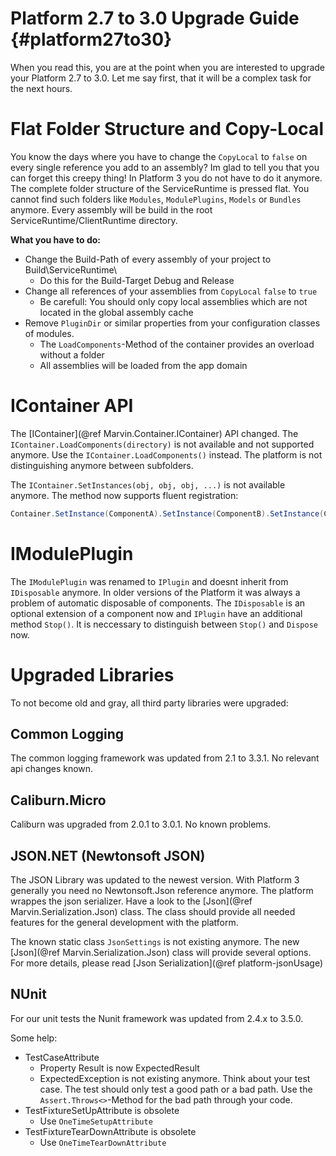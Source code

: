 Platform 2.7 to 3.0 Upgrade Guide {#platform27to30}
====================================

When you read this, you are at the point when you are interested to upgrade your Platform 2.7 to 3.0.
Let me say first, that it will be a complex task for the next hours. 

# Flat Folder Structure and Copy-Local
You know the days where you have to change the `CopyLocal` to `false` on every single reference you add to an assembly? Im glad to tell you that you can forget this creepy thing! In Platform 3 you do not have to do it anymore. The complete folder structure of the ServiceRuntime is pressed flat. You cannot find such folders like `Modules`, `ModulePlugins`, `Models` or `Bundles` anymore. Every assembly will be build in the root ServiceRuntime/ClientRuntime directory.

**What you have to do:** 
- Change the Build-Path of every assembly of your project to Build\\ServiceRuntime\\
  - Do this for the Build-Target Debug and Release
- Change all references of your assemblies from `CopyLocal` `false` to `true`
  - Be carefull: You should only copy local assemblies which are not located in the global assembly cache
- Remove `PluginDir` or similar properties from your configuration classes of modules.
  - The `LoadComponents`-Method of the container provides an overload without a folder 
  - All assemblies will be loaded from the app domain

# IContainer API
The [IContainer](@ref Marvin.Container.IContainer) API changed. The `IContainer.LoadComponents(directory)` is not available and not supported anymore. Use the `IContainer.LoadComponents()` instead. 
The platform is not distinguishing anymore between subfolders.

The `IContainer.SetInstances(obj, obj, obj, ...)` is not available anymore. The method now supports fluent registration:
````cs
Container.SetInstance(ComponentA).SetInstance(ComponentB).SetInstance(ComponentC);
````

# IModulePlugin
The `IModulePlugin` was renamed to `IPlugin` and doesnt inherit from `IDisposable` anymore. In older versions of the Platform it was always a problem of automatic disposable of components. The  `IDisposable` is an optional extension of a component now and `IPlugin` have an additional method `Stop()`. It is neccessary to distinguish between `Stop()` and `Dispose` now. 

# Upgraded Libraries
To not become old and gray, all third party libraries were upgraded:

## Common Logging
The common logging framework was updated from 2.1 to 3.3.1. No relevant api changes known.

## Caliburn.Micro
Caliburn was upgraded from 2.0.1 to 3.0.1. No known problems.

## JSON.NET (Newtonsoft JSON)
The JSON Library was updated to the newest version. With Platform 3 generally you need no Newtonsoft.Json reference anymore. The platform wrappes the json serializer. Have a look to the [Json](@ref Marvin.Serialization.Json) class. The class should provide all needed features for the general development with the platform.

The known static class `JsonSettings` is not existing anymore. The new [Json](@ref Marvin.Serialization.Json) class will provide several options. For more details, please read [Json Serialization](@ref platform-jsonUsage)

## NUnit
For our unit tests the Nunit framework was updated from 2.4.x to 3.5.0.

Some help:
- TestCaseAttribute
  - Property Result is now ExpectedResult
  - ExpectedException is not existing anymore. Think about your test case. The test should only test a good path or a bad path. Use the `Assert.Throws<>`-Method for the bad path through your code.
- TestFixtureSetUpAttribute is obsolete
  - Use `OneTimeSetupAttribute`
- TestFixtureTearDownAttribute is obsolete
  - Use `OneTimeTearDownAttribute`